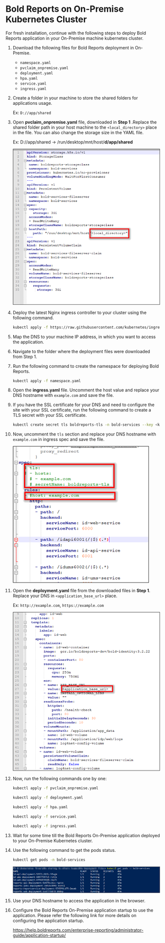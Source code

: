 # Bold Reports on On-Premise Kubernetes Cluster

For fresh installation, continue with the following steps to deploy Bold Reports application in your On-Premise machine kubernetes cluster.

1. Download the following files for Bold Reports deployment in On-Premise.

    * `namespace.yaml`
    * `pvclaim_onpremise.yaml`
    * `deployment.yaml`
    * `hpa.yaml`
    * `service.yaml`
    * `ingress.yaml`    
    
2. Create a folder in your machine to store the shared folders for applications usage.

   Ex: `D://app/shared`

3. Open **pvclaim_onpremise.yaml** file, downloaded in **Step 1** .Replace the shared folder path in your host machine to the `<local_directory>` place in the file. You can also change the storage size in the YAML file.

    Ex: D://app/shared -> /run/desktop/mnt/host/**d/app/shared**
    
    ![Pvclaim_onpremise File Changes](images/onpremise_pvclaim.png)

4. Deploy the latest Nginx ingress controller to your cluster using the following command.

    ```sh
    kubectl apply -f https://raw.githubusercontent.com/kubernetes/ingress-nginx/controller-v0.41.2/deploy/static/provider/cloud/deploy.yaml
    ```

5. Map the DNS to your machine IP address, in which you want to access the application.

6. Navigate to the folder where the deployment files were downloaded from Step 1.

7. Run the following command to create the namespace for deploying Bold Reports.

    ```sh
    kubectl apply -f namespace.yaml
    ```

8. Open the **ingress.yaml** file. Uncomment the host value and replace your DNS hostname with `example.com` and save the file.

9. If you have the SSL certificate for your DNS and need to configure the site with your SSL certificate, run the following command to create a TLS secret with your SSL certificate.

    ```sh
   kubectl create secret tls boldreports-tls -n bold-services --key <key-path> --cert <certificate-path>
    ```

10. Now, uncomment the `tls` section and replace your DNS hostname with `example.com` in ingress spec and save the file.

    ![Ingress File Changes](images/ingress_yaml.png)

11. Open the **deployment.yaml** file from the downloaded files in **Step 1**. Replace your DNS in `<application_base_url>` place.
    
    Ex: `http://example.com`, `https://example.com`

    ![Deployment File Changes](images/deployment_yaml.png)

12. Now, run the following commands one by one:

    ```sh
    kubectl apply -f pvclaim_onpremise.yaml
    ```

    ```sh
    kubectl apply -f deployment.yaml
    ```

    ```sh
    kubectl apply -f hpa.yaml
    ```

    ```sh
    kubectl apply -f service.yaml
    ```

    ```sh
    kubectl apply -f ingress.yaml
    ```

13. Wait for some time till the Bold Reports On-Premise application deployed to your On-Premise Kubernetes cluster.

14. Use the following command to get the pods status.

     ```sh
    kubectl get pods -n bold-services
    ```    
    ![Pods Status](images/pod_status.png)

15. Use your DNS hostname to access the application in the browser.

16. Configure the Bold Reports On-Premise application startup to use the application. Please refer the following link for more details on configuring the application startup.

    https://help.boldreports.com/enterprise-reporting/administrator-guide/application-startup/